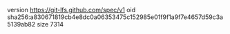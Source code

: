 version https://git-lfs.github.com/spec/v1
oid sha256:a830671819cb4e8dc0a06353475c152985e01f9f1a9f7e4657d59c3a5139ab82
size 7314
